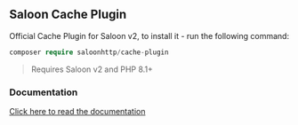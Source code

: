 ## Saloon Cache Plugin

Official Cache Plugin for Saloon v2, to install it - run the following command:

```php
composer require saloonhttp/cache-plugin
```
>Requires Saloon v2 and PHP 8.1+

### Documentation

[Click here to read the documentation](https://docs.saloon.dev/v/2/digging-deeper/caching-responses)
